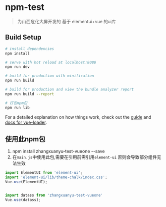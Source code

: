 # npm-test

> 为山西危化大屏开发的 基于 elementui+vue 的ui库


## Build Setup

``` bash
# install dependencies
npm install

# serve with hot reload at localhost:8080
npm run dev

# build for production with minification
npm run build

# build for production and view the bundle analyzer report
npm run build --report

# 打包npm包
npm run lib
```

For a detailed explanation on how things work, check out the [guide](http://vuejs-templates.github.io/webpack/) and [docs for vue-loader](http://vuejs.github.io/vue-loader).


## 使用此npm包
1. npm install zhangxuanyu-test-vueone --save
2. 在`main.js`中使用此包,需要在引用前需引用`element-ui` 否则会导致部分组件无法生效
```js
import ElementUI from 'element-ui';
import 'element-ui/lib/theme-chalk/index.css';
Vue.use(ElementUI);


import datass from 'zhangxuanyu-test-vueone'
Vue.use(datass);
```